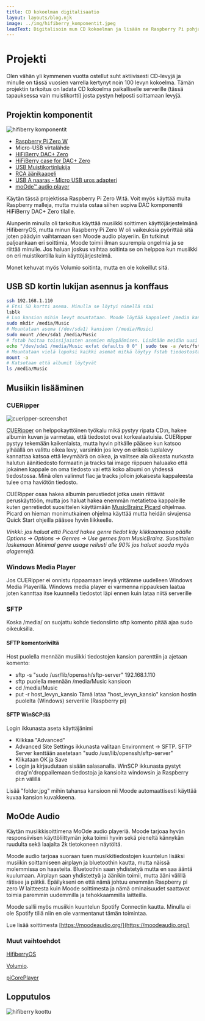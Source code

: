 ```yaml
---
title: CD kokoelman digitalisaatio
layout: layouts/blog.njk
image: ../img/hifiberry_komponentit.jpeg
leadText: Digitalisoin mun CD kokoelman ja lisään ne Raspberry Pi pohjaiselle musiikki serverille ja soittimelle
---
```


# Projekti

Olen vähän yli kymmenen vuotta ostellut suht aktiivisesti CD-levyjä ja minulle on tässä vuosien varrella kertynyt noin
100 levyn kokoelma. Tämän projektin tarkoitus on ladata CD kokoelma paikalliselle serverille (tässä tapauksessa vain
muistikortti) josta pystyn helposti soittamaan levyjä.

## Projektin komponentit

![hifiberry komponentit](../img/hifiberry_komponentit.jpeg)

- [Raspberry Pi Zero W](https://www.raspberrypi.com/products/raspberry-pi-zero-w/)
- Micro-USB virtalähde
- [HiFiBerry DAC+ Zero](https://www.hifiberry.com/shop/boards/hifiberry-dac-zero/)
- [HiFiBerry case for DAC+ Zero](https://www.hifiberry.com/shop/cases/hifiberry-case-for-dac-zero/)
- [USB Muistikortinlukija](https://www.clasohlson.com/fi/Muistikortinlukija-USB-3.2/p/39-1354)
- [RCA äänikaapeli](https://www.clasohlson.com/fi/Äänikaapeli-RCA-Exibel/p/38-8092-1)
- [USB A naaras - Micro USB uros adapteri](https://www.verkkokauppa.com/fi/product/160873/Goobay-OTG-A-naaras-MicroB-uros-USB-adapteri)
- [moOde™ audio player](https://moodeaudio.org/)

Käytän tässä projektissa Raspberry Pi Zero W:tä. Voit myös käyttää muita Raspberry malleja, mutta muista ostaa siihen
sopiva DAC komponentti HiFiBerry DAC+ Zero tilalle.

Alunperin minulla oli tarkoitus käyttää musiikki soittimen käyttöjärjestelmänä HifiberryOS, mutta minun Raspberry Pi
Zero W oli vaikeuksia pyörittää sitä joten päädyin vaihtamaan sen Moode audio playeriin. En tutkinut paljoankaan eri
soittimia, Moode toimii ilman suurempia ongelmia ja se riittää minulle. Jos haluan joskus vaihtaa soitinta se on helppoa
kun musiikki on eri muistikortilla kuin käyttöjärjestelmä.

Monet kehuvat myös Volumio soitinta, mutta en ole kokeillut sitä.

## USB SD kortin lukijan asennus ja konffaus

```bash
ssh 192.168.1.110
# Etsi SD kortti asema. Minulla se löytyi nimellä sda1
lsblk
# Luo kansion mihin levyt mountataan. Moode löytää kappaleet /media kansion alta.
sudo mkdir /media/Music
# Mountataan asema (/dev/sda1) kansioon (/media/Music)
sudo mount /dev/sda1 /media/Music
# fstab hoitaa toissijaisten asemien mäppäämisen. Lisätään meidän uusi mount sinne jotta se ei häviä uudelleen käynnistyksen yhteydessä
echo "/dev/sda1 /media/Music exfat defaults 0 0" | sudo tee -a /etc/fstab
# Mountataan vielä lopuksi kaikki asemat mitkä löytyy fstab tiedostosta ja katsotaan ettei komentoriville tule mitään virheitä.
mount -a
# Katsotaan että albumit löytyvät
ls /media/Music
```

## Musiikin lisääminen

### CUERipper

![cueripper-screenshot](../img/cueripper-screenshot.png)

[CUERipper](http://cue.tools/wiki/CUERipper) on helppokayttöinen työkalu mikä pystyy ripata CD:n, hakee albumin kuvan ja
varmetaa, että tiedostot ovat korkealaatuisia. CUERipper pystyy tekemään kaikenlaista, mutta hyvin pitkälle pääsee kun
katsoo ylhäällä on valittu oikea levy, varsinkin jos levy on erikois tuplalevy kannattaa katsoa että levymäärä on oikea,
ja valitsee ala oikeasta nurkasta halutun äänitiedosto formaatin ja tracks tai image riippuen haluaako että jokainen
kappale on oma tiedosto vai että koko albumi on yhdessä tiedostossa. Minä olen valinnut flac ja tracks jolloin
jokaisesta kappaleesta tulee oma haviötön tiedosto.

CUERipper osaa hakea albumin perustiedot jotka usein riittävät peruskäyttöön, mutta jos haluat hakea enemmän metatietoa
kappaleille kuten genretiedot suosittelen käyttämään [MusicBrainz Picard](https://picard.musicbrainz.org/) ohjelmaa.
Picard on hieman monimutkainen ohjelma käyttää mutta heidän sivujensa Quick Start ohjeilla pääsee hyvin liikkeelle.

_Vinkki: jos haluat että Picard hakee genre tiedot käy klikkaamassa päälle Options -> Options -> Genres -> Use gernes
from MusicBrainz. Suosittelen laskemaan Minimal genre usage reilusti alle 90% jos haluat saada myös alagenrejä._

### Windows Media Player

Jos CUERipper ei onnistu rippaamaan levyä yritämme uudelleen Windows Media Playerillä. Windows media player ei varmenna
rippauksen laatua joten kannttaa itse kuunnella tiedostot läpi ennen kuin lataa niitä serverille

### SFTP

Koska /media/ on suojattu kohde tiedonsiirto sftp komento pitää ajaa sudo oikeuksilla.

#### SFTP komentoriviltä

Host puolella mennään musiikki tiedostojen kansion parenttiin ja ajetaan komento:

- sftp -s "sudo /usr/lib/openssh/sftp-server" 192.168.1.110
- sftp puolella mennään /media/Music kansioon
- cd /media/Music
- put -r host_levyn_kansio Tämä lataa "host_levyn_kansio" kansion hostin puolelta (Windows) serverille (Raspberry pi)

#### SFTP WinSCP:llä

Login ikkunasta aseta käyttäjänimi

- Kilkkaa "Advanced"
- Advanced Site Settings ikkunasta valitaan Environment -> SFTP. SFTP Server kenttään asetetaan "sudo
  /usr/lib/openssh/sftp-server"
- Klikataan OK ja Save
- Login ja kirjaudutaan sisään salasanalla. WinSCP ikkunasta pystyt drag'n'droppailemaan tiedostoja ja kansioita
  windowsin ja Raspberry pi:n välillä

Lisää "folder.jpg" mihin tahansa kansioon nii Moode automaattisesti käyttää kuvaa kansion kuvakkeena.

## MoOde Audio

Käytän musiikkisoittimena MoOde audio playeriä. Moode tarjoaa hyvän responsiivisen käyttöliittymän joka toimii hyvin
sekä pieneltä kännykän ruudulta sekä laajalta 2k tietokoneen näytöltä.

Moode audio tarjoaa suoraan tuen musikkitiedostojen kuuntelun lisäksi musiikin soittamiseen airplayn ja bluetoothin
kautta, mutta näissä molemmissa on haasteita. Bluetoothin saan yhdistetyä mutta en saa ääntä kuulumaan. Airplayn saan
yhdistettyä ja äänikin toimii, mutta ääni välillä rätisee ja pätkii. Epäilykseni on että nämä johtuu enemmän Raspberry
pi zero W laitteesta kuin Moode soittimesta ja nämä ominaisuudet saattavat toimia paremmin uudemmilla ja tehokkaammilla
laitteilla.

Moode sallii myös musiikin kuuntelun Spotify Connectin kautta. Minulla ei ole Spotify tiliä niin en ole varmentanut
tämän toimintaa.

Lue lisää soittimesta [https://moodeaudio.org/](https://moodeaudio.org/)

### Muut vaihtoehdot

[HifiberryOS](https://www.hifiberry.com/hifiberryos/)

[Volumio](https://volumio.com/get-started/).

[piCorePlayer](https://www.picoreplayer.org/)

## Lopputulos

![hifiberry koottu](../img/hifiberry_koottu.jpeg)
